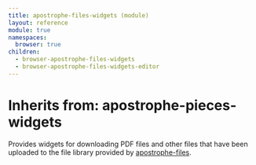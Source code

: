 ```yaml
---
title: apostrophe-files-widgets (module)
layout: reference
module: true
namespaces:
  browser: true
children:
  - browser-apostrophe-files-widgets
  - browser-apostrophe-files-widgets-editor
---
```


# Inherits from: apostrophe-pieces-widgets

Provides widgets for downloading PDF files and other files that have been uploaded to the file library provided by [apostrophe-files](https://github.com/apostrophecms/apostrophe-documentation/tree/e71017392b54a258d8d72811456c862139150a96/modules/apostrophe-files/index.html).

